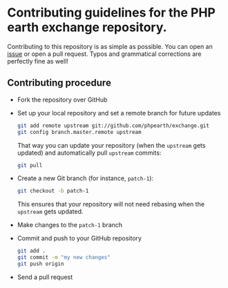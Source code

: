 # Contributing guidelines for the PHP earth exchange repository.

Contributing to this repository is as simple as possible. You can open an
[issue](https://github.com/phpearth/exchange/issues) or open a pull request.
Typos and grammatical corrections are perfectly fine as well!

## Contributing procedure

* Fork the repository over GitHub

* Set up your local repository and set a remote branch for future updates

  ```bash
  git add remote upstream git://github.com/phpearth/exchange.git
  git config branch.master.remote upstream
  ```

  That way you can update your repository (when the `upstream` gets updated) and
  automatically pull `upstream` commits:

  ```bash
  git pull
  ```

* Create a new Git branch (for instance, `patch-1`):

  ```bash
  git checkout -b patch-1
  ```

  This ensures that your repository will not need rebasing when the `upstream`
  gets updated.

* Make changes to the `patch-1` branch

* Commit and push to your GitHub repository

  ```bash
  git add .
  git commit -m "my new changes"
  git push origin
  ```

* Send a pull request
